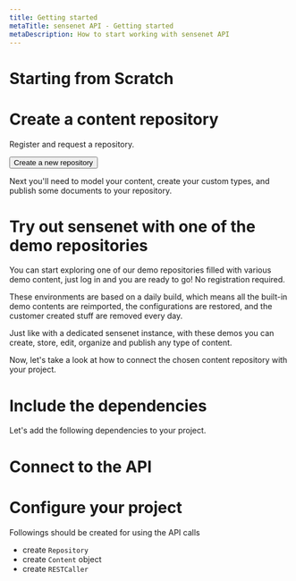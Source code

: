 ```yaml
---
title: Getting started
metaTitle: sensenet API - Getting started
metaDescription: How to start working with sensenet API
---
```


# Starting from Scratch

# Create a content repository

Register and request a repository.

<button variant="contained" color="primary">Create a new repository</button>

Next you'll need to model your content, create your custom types, and publish some documents to your repository.

# Try out sensenet with one of the demo repositories

You can start exploring one of our demo repositories filled with various demo content, just log in and you are ready to go! No registration required.

These environments are based on a daily build, which means all the built-in demo contents are reimported, the configurations are restored, and the customer created stuff are removed every day.

Just like with a dedicated sensenet instance, with these demos you can create, store, edit, organize and publish any type of content.

Now, let's take a look at how to connect the chosen content repository with your project.

# Include the dependencies

Let's add the following dependencies to your project.

<tab category="basic-concepts" article="getting-started" example="dependencies" />

# Connect to the API

<tab category="basic-concepts" article="getting-started" example="connect" />

# Configure your project

Followings should be created for using the API calls

- create `Repository`
- create `Content` object
- create `RESTCaller`

<tab category="basic-concepts" article="getting-started" example="configuration" />


